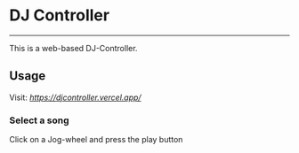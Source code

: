 # DJ Controller

---

This is a web-based DJ-Controller. 

## Usage

Visit: _https://djcontroller.vercel.app/_

### Select a song

Click on a Jog-wheel and press the play button
